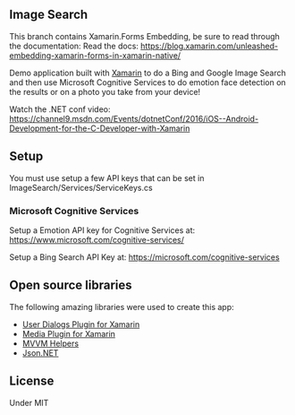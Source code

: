 ## Image Search 

This branch contains Xamarin.Forms Embedding, be sure to read through the documentation: Read the docs: https://blog.xamarin.com/unleashed-embedding-xamarin-forms-in-xamarin-native/

Demo application built with [Xamarin](http://xamarin.com) to do a Bing and Google Image Search and then use Microsoft Cognitive Services to do emotion face detection on the results or on a photo you take from your device!

Watch the .NET conf video: https://channel9.msdn.com/Events/dotnetConf/2016/iOS--Android-Development-for-the-C-Developer-with-Xamarin

## Setup

You must use setup a few API keys that can be set in ImageSearch/Services/ServiceKeys.cs

### Microsoft Cognitive Services

Setup a Emotion API key for Cognitive Services at: https://www.microsoft.com/cognitive-services/

Setup a Bing Search API Key at: https://microsoft.com/cognitive-services


## Open source libraries
The following amazing libraries were used to create this app:

* [User Dialogs Plugin for Xamarin](https://github.com/aritchie/userdialogs)
* [Media Plugin for Xamarin](https://github.com/jamesmontemagno/Xamarin.Plugins/tree/master/Media)
* [MVVM Helpers](https://github.com/jamesmontemagno/mvvm-helpers)
* [Json.NET](http://www.newtonsoft.com/json)

## License

Under MIT
